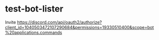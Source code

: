 # test-bot-lister
Invite
https://discord.com/api/oauth2/authorize?client_id=1040503472107290684&permissions=19330510400&scope=bot%20applications.commands
